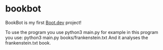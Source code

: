 # bookbot

BookBot is my first [Boot.dev](https://www.boot.dev) project!

To use the program you use python3 main.py <bookpath> for example in this program you use: python3 main.py books/frankenstein.txt
And it analyses the frankenstein.txt book.
